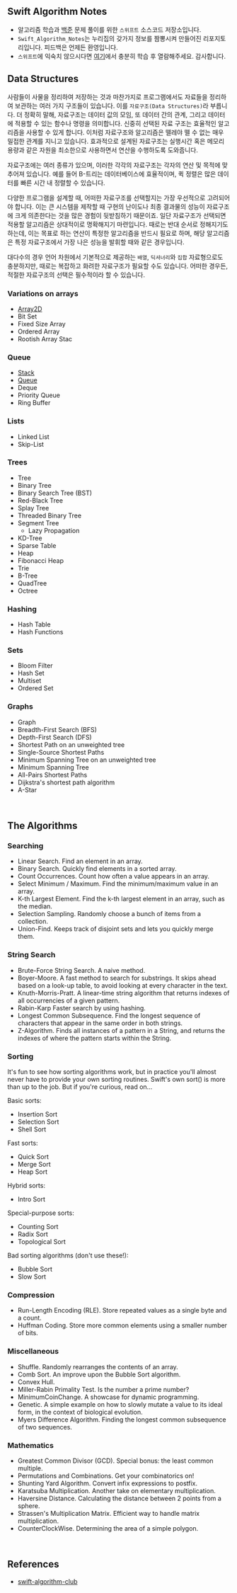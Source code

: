 ## Swift Algorithm Notes
* 알고리즘 학습과 [백준](https://www.acmicpc.net) 문제 풀이를 위한 `스위프트` 소스코드 저장소입니다.
* `Swift_Algorithm_Notes`는 누리집의 갖가지 정보를 짬뽕시켜 만들어진 리포지토리입니다. 피드백은 언제든 환영입니다.
* `스위프트`에 익숙치 않으시다면 [여기](https://www.swift.org)에서 충분히 학습 후 열람해주세요. 감사합니다.

## Data Structures
사람들이 사물을 정리하여 저장하는 것과 마찬가지로 프로그램에서도 자료들을 정리하여 보관하는 여러 가지 구조들이 있습니다. 이를 `자료구조(Data Structures)`라 부릅니다. 더 정확히 말해, 자료구조는 데이터 값의 모임, 또 데이터 간의 관계, 그리고 데이터에 적용할 수 있는 함수나 명령을 의미합니다. 신중히 선택된 자료 구조는 효율적인 알고리즘을 사용할 수 있게 합니다. 이처럼 자료구조와 알고리즘은 뗄레야 뗄 수 없는 매우 밀접한 관계를 지니고 있습니다. 효과적으로 설계된 자료구조는 실행시간 혹은 메모리 용량과 같은 자원을 최소한으로 사용하면서 연산을 수행하도록 도와줍니다.

자료구조에는 여러 종류가 있으며, 이러한 각각의 자료구조는 각자의 연산 및 목적에 맞추어져 있습니다. 예를 들어 B-트리는 데이터베이스에 효율적이며, 퀵 정렬은 많은 데이터를 빠른 시간 내 정렬할 수 있습니다. 

다양한 프로그램을 설계할 때, 어떠한 자료구조를 선택할지는 가장 우선적으로 고려되어야 합니다. 이는 큰 시스템을 제작할 때 구현의 난이도나 최종 결과물의 성능이 자료구조에 크게 의존한다는 것을 많은 경험이 뒷받침하기 때문이죠. 일단 자료구조가 선택되면 적용할 알고리즘은 상대적이로 명확해지기 마련입니다. 때로는 반대 순서로 정해지기도 하는데, 이는 목표로 하는 연산이 특정한 알고리즘을 반드시 필요로 하며, 해당 알고리즘은 특정 자료구조에서 가장 나은 성능을 발휘할 때와 같은 경우입니다. 

대다수의 경우 언어 차원에서 기본적으로 제공하는 `배열`, `딕셔너리`와 `집합` 자료형으로도 충분하지만, 때로는 복잡하고 화려한 자료구조가 필요할 수도 있습니다. 어떠한 경우든, 적절한 자료구조의 선택은 필수적이라 할 수 있습니다.

### Variations on arrays
* [Array2D](/Array2D)
* Bit Set
* Fixed Size Array
* Ordered Array
* Rootish Array Stac

### Queue
* [Stack](/Stack)
* [Queue](/Queue)
* Deque
* Priority Queue
* Ring Buffer

### Lists
* Linked List
* Skip-List

### Trees
* Tree
* Binary Tree
* Binary Search Tree (BST)
* Red-Black Tree
* Splay Tree
* Threaded Binary Tree
* Segment Tree
    + Lazy Propagation
* KD-Tree
* Sparse Table
* Heap
* Fibonacci Heap
* Trie
* B-Tree
* QuadTree
* Octree

### Hashing
* Hash Table
* Hash Functions

### Sets
* Bloom Filter
* Hash Set
* Multiset
* Ordered Set

### Graphs
* Graph
* Breadth-First Search (BFS)
* Depth-First Search (DFS)
* Shortest Path on an unweighted tree
* Single-Source Shortest Paths
* Minimum Spanning Tree on an unweighted tree
* Minimum Spanning Tree
* All-Pairs Shortest Paths
* Dijkstra's shortest path algorithm
* A-Star

<br>

## The Algorithms

### Searching
* Linear Search. Find an element in an array.
* Binary Search. Quickly find elements in a sorted array.
* Count Occurrences. Count how often a value appears in an array.
* Select Minimum / Maximum. Find the minimum/maximum value in an array.
* K-th Largest Element. Find the k-th largest element in an array, such as the median.
* Selection Sampling. Randomly choose a bunch of items from a collection.
* Union-Find. Keeps track of disjoint sets and lets you quickly merge them.

### String Search
* Brute-Force String Search. A naive method.
* Boyer-Moore. A fast method to search for substrings. It skips ahead based on a look-up table, to avoid looking at every character in the text.
* Knuth-Morris-Pratt. A linear-time string algorithm that returns indexes of all occurrencies of a given pattern.
* Rabin-Karp Faster search by using hashing.
* Longest Common Subsequence. Find the longest sequence of characters that appear in the same order in both strings.
* Z-Algorithm. Finds all instances of a pattern in a String, and returns the indexes of where the pattern starts within the String.

### Sorting

It's fun to see how sorting algorithms work, but in practice you'll almost never have to provide your own sorting routines. Swift's own sort() is more than up to the job. But if you're curious, read on...

Basic sorts:

* Insertion Sort
* Selection Sort
* Shell Sort

Fast sorts:

* Quick Sort
* Merge Sort
* Heap Sort

Hybrid sorts:

* Intro Sort

Special-purpose sorts:

* Counting Sort
* Radix Sort
* Topological Sort

Bad sorting algorithms (don't use these!):

* Bubble Sort
* Slow Sort

### Compression

* Run-Length Encoding (RLE). Store repeated values as a single byte and a count.
* Huffman Coding. Store more common elements using a smaller number of bits.

### Miscellaneous

* Shuffle. Randomly rearranges the contents of an array.
* Comb Sort. An improve upon the Bubble Sort algorithm.
* Convex Hull.
* Miller-Rabin Primality Test. Is the number a prime number?
* MinimumCoinChange. A showcase for dynamic programming.
* Genetic. A simple example on how to slowly mutate a value to its ideal form, in the context of biological evolution.
* Myers Difference Algorithm. Finding the longest common subsequence of two sequences.

### Mathematics

* Greatest Common Divisor (GCD). Special bonus: the least common multiple.
* Permutations and Combinations. Get your combinatorics on!
* Shunting Yard Algorithm. Convert infix expressions to postfix.
* Karatsuba Multiplication. Another take on elementary multiplication.
* Haversine Distance. Calculating the distance between 2 points from a sphere.
* Strassen's Multiplication Matrix. Efficient way to handle matrix multiplication.
* CounterClockWise. Determining the area of a simple polygon.

<br>

## References
* [swift-algorithm-club](https://github.com/kodecocodes/swift-algorithm-club)
